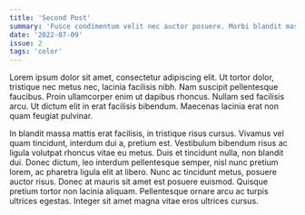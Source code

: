 ```yaml
---
title: 'Second Post'
summary: 'Fusce condimentum velit nec auctor posuere. Morbi blandit massa non sem rhoncus accumsan. In mollis eros vitae tellus laoreet, mollis convallis massa tempus.'
date: '2022-07-09'
issue: 2
tags: 'color'
---
```


Lorem ipsum dolor sit amet, consectetur adipiscing elit. Ut tortor dolor, tristique nec metus nec, lacinia facilisis nibh. Nam suscipit pellentesque faucibus. Proin ullamcorper enim ut dapibus rhoncus. Nullam sed facilisis arcu. Ut dictum elit in erat facilisis bibendum. Maecenas lacinia erat non quam feugiat pulvinar.

In blandit massa mattis erat facilisis, in tristique risus cursus. Vivamus vel quam tincidunt, interdum dui a, pretium est. Vestibulum bibendum risus ac ligula volutpat rhoncus vitae eu metus. Duis et tincidunt nulla, non blandit dui. Donec dictum, leo interdum pellentesque semper, nisl nunc pretium lorem, ac pharetra ligula elit at libero. Nunc ac tincidunt metus, posuere auctor risus. Donec at mauris sit amet est posuere euismod. Quisque pretium tortor non lacinia aliquam. Pellentesque ornare arcu ac turpis ultrices egestas. Integer sit amet magna vitae eros ultrices cursus.
